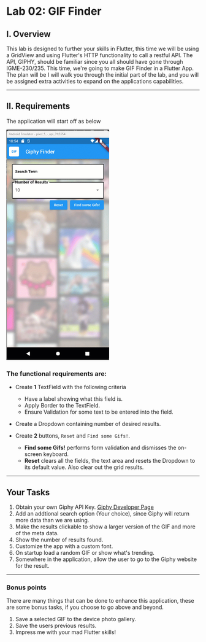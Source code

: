 # Lab 02: GIF Finder

## I. Overview
This lab is designed to further your skills in Flutter, this time we will be using a GridView and using Flutter's HTTP functionality to call a restful API. The API, GIPHY, should be familiar since you all should have gone through IGME-230/235. This time, we're going to make GIF Finder in a Flutter App.
The plan will be I will walk you through the initial part of the lab, and you will be assigned extra activities to expand on the applications capabilities.

---

## II. Requirements
The application will start off as below

![Web Page](images/Gif_Finder_demo.gif)

### The functional requirements are:
* Create __1__ TextField with the following criteria
  * Have a label showing what this field is.
  * Apply Border to the TextField.
  * Ensure Validation for some text to be entered into the field.
  
* Create a Dropdown containing number of desired results.
* Create __2__ buttons, `Reset` and `Find some Gifs!`. 
  * __Find some Gifs!__ performs form validation and dismisses the on-screen keyboard.
  * __Reset__ clears all the fields, the text area and resets the Dropdown to its default value. Also clear out the grid results.

---

## Your Tasks
1. Obtain your own Giphy API Key. [Giphy Developer Page](https://developers.giphy.com/)
2. Add an addtional search option (Your choice), since Giphy will return more data than we are using.
3. Make the results clickable to show a larger version of the GIF and more of the meta data.
4. Show the number of results found.
5. Customize the app with a custom font.
6. On startup load a random GIF or show what's trending.
7. Somewhere in the application, allow the user to go to the Giphy website for the result.


---

### Bonus points
There are many things that can be done to enhance this application, these are some bonus tasks, if you choose to go above and beyond.
1. Save a selected GIF to the device photo gallery.
2. Save the users previous results.
3. Impress me with your mad Flutter skills!
